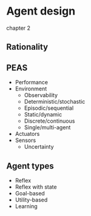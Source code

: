# Agent design

chapter 2
## Rationality
## PEAS

- Performance
- Environment
	- Observability
	- Deterministic/stochastic
	- Episodic/sequential
	- Static/dynamic
	- Discrete/continuous
	- Single/multi-agent
- Actuators
- Sensors
	- Uncertainty

## Agent types

- Reflex
- Reflex with state
- Goal-based
- Utility-based
- Learning